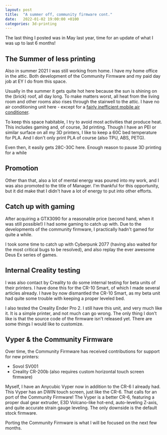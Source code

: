 ```yaml
---
layout: post
title:  "A summer off, community firmware cont."
date:   2022-01-02 19:00:00 +0100
categories: 3d-printing
---
```


The last thing I posted was in May last year, time for an update of what I was up to last 6 months!

## The Summer of less printing

Also in summer 2021 I was still working from home. I have my home office in the attic. Both development of the Community Firmware and my paid day job at EY I do from this space. 

Usually in the summer it gets quite hot here because the sun is shining on the (brick) roof, all day long. To make matters worst, all heat from the living room and other rooms also rises through the stairwell to the attic. I have no air conditioning unit here - except for a [fairly inefficient mobile air conditioner](https://www.youtube.com/watch?v=_-mBeYC2KGc).

To keep this space habitable, I try to avoid most activities that produce heat. This includes gaming and, of course, 3d printing. Though I have an PEI or similar surface on all my 3D printers, I like to keep a 60C bed temperature for PLA. And I don't only print PLA of course (also TPU, ABS, PETG). 

Even then, it easily gets 28C-30C here. Enough reason to pause 3D printing for a while

## Promotion

Other than that, also a lot of mental energy was poured into my work, and I was also promoted to the title of Manager. I'm thankful for this opportunity, but it did make that I didn't have a lot of energy to put into other efforts.

## Catch up with gaming

After acquiring a GTX3090 for a reasonable price (second hand, when it was still possible!) I had some gaming to catch up with. Due to the developments of the community firmware, I practically hadn't gamed for quite a while.

I took some time to catch up with Cyberpunk 2077 (having also waited for the most critical bugs to be resolved), and also replay the ever awesome Deus Ex series of games. 

## Internal Creality testing 

I was also contact by Creality to do some internal testing for beta units of their printers. I have done this for the CR-10 Smart, of which I made several articles already. I have by now dismantled the CR-10 Smart, as my beta unit had quite some trouble with keeping a proper leveled bed.

I also tested the Creality Ender Pro 2. I still have this unit, and very much like it. It is a simple printer, and not much can go wrong. The only thing I don't like is that the source code of the firmware isn't released yet. There are some things I would like to customize.

## Vyper & the Community Firmware

Over time, the Community Firmware has received contributions for support for new printers:

- Sovol SV001
- Creality CR-200b (also requires custom horizontal touch screen firmware)

Myself, I have an Anycubic Vyper now in addition to the CR-6 I already had. This Vyper has an DWIN touch screen, just like the CR-6. That calls for an port of the Community Firmware! The Vyper is a better CR-6, featuring a proper dual gear extruder, E3D Volcano-like hot-end, auto-leveling Z-axis, and quite accurate strain gauge leveling. The only downside is the default stock firmware.

Porting the Community Firmware is what I will be focused on the next few months.

